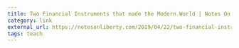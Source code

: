 ```yaml
---
title: Two Financial Instruments that made the Modern World | Notes On Liberty
category: link
external_url: https://notesonliberty.com/2019/04/22/two-financial-instruments-that-made-the-modern-world/
tags: teach
---
```


